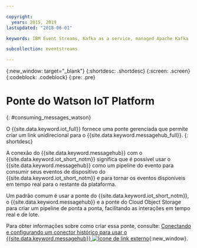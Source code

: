 ```yaml
---

copyright:
  years: 2015, 2019
lastupdated: "2018-06-01"

keywords: IBM Event Streams, Kafka as a service, managed Apache Kafka

subcollection: eventstreams

---
```


{:new_window: target="_blank"}
{:shortdesc: .shortdesc}
{:screen: .screen}
{:codeblock: .codeblock}
{:pre: .pre}


# Ponte do Watson IoT Platform
{: #consuming_messages_watson}

O {{site.data.keyword.iot_full}} fornece uma ponte gerenciada que permite criar um link
unidirecional para o {{site.data.keyword.messagehub_full}}.
{: shortdesc}

A conexão do {{site.data.keyword.messagehub}} com o
{{site.data.keyword.iot_short_notm}}
significa que é possível usar o {{site.data.keyword.messagehub}} como um pipeline do evento para consumir
seus eventos de dispositivo do {{site.data.keyword.iot_short_notm}} e para tornar os eventos
disponíveis em tempo real para o restante da plataforma. 

Um padrão comum é usar a ponte do {{site.data.keyword.iot_short_notm}}, o
{{site.data.keyword.messagehub}} e a ponte do Cloud Object Storage para criar um
pipeline de ponta a ponta, facilitando as interações em tempo real e de lote.

Para obter informações sobre como criar essa ponte, consulte: [Conectando e configurando um conector histórico para usar o {{site.data.keyword.messagehub}} ![Ícone de link externo](../../icons/launch-glyph.svg "Ícone de link externo")](https://www.ibm.com/support/knowledgecenter/SSQP8H/iot/platform/message_hub.html){:new_window}.






